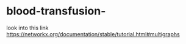 # blood-transfusion-
look into this link https://networkx.org/documentation/stable/tutorial.html#multigraphs
